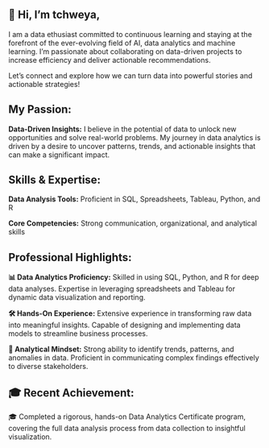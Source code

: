 ## 👋 Hi, I’m tchweya,

I am a data ethusiast committed to continuous learning and staying at the forefront of the ever-evolving field of AI, data analytics and machine learning. I’m passionate about collaborating on data-driven projects to increase efficiency and deliver actionable recommendations. 

Let’s connect and explore how we can turn data into powerful stories and actionable strategies!

## My Passion:
**Data-Driven Insights:** I believe in the potential of data to unlock new opportunities and solve real-world problems. My journey in data analytics is driven by a desire to uncover patterns, trends, and actionable insights that can make a significant impact.

## Skills & Expertise:

**Data Analysis Tools:** Proficient in SQL, Spreadsheets, Tableau, Python, and R

**Core Competencies:** Strong communication, organizational, and analytical skills

## Professional Highlights:

**📊 Data Analytics Proficiency:** Skilled in using SQL, Python, and R for deep data analyses. Expertise in leveraging spreadsheets and Tableau for dynamic data visualization and reporting.

**🛠️ Hands-On Experience:** Extensive experience in transforming raw data into meaningful insights. Capable of designing and implementing data models to streamline business processes.

**🎯 Analytical Mindset:** Strong ability to identify trends, patterns, and anomalies in data. Proficient in communicating complex findings effectively to diverse stakeholders.

## 🎓 Recent Achievement:
 🎓 Completed a rigorous, hands-on Data Analytics Certificate program, covering the full data analysis process from data collection to insightful visualization.



